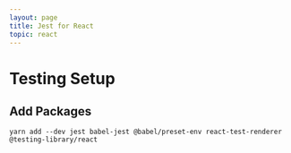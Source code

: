 ```yaml
---
layout: page
title: Jest for React
topic: react
---
```


# Testing Setup

## Add Packages

`yarn add --dev jest babel-jest @babel/preset-env react-test-renderer @testing-library/react`
